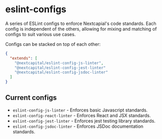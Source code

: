 # eslint-configs

A series of ESLint configs to enforce Nextcapial's code standards. Each config is independent of the others, allowing for mixing and matching of configs to suit various use cases.

Configs can be stacked on top of each other:
```json
{
  "extends": [
    "@nextcapital/eslint-config-js-linter",
    "@nextcapital/eslint-config-jest-linter"
    "@nextcapital/eslint-config-jsdoc-linter"
  ]
}
```

## Current configs
* `eslint-config-js-linter` - Enforces basic Javascript standards.
* `eslint-config-react-linter` - Enforces React and JSX standards.
* `eslint-config-jest-linter` - Enforces jest testing library standards.
* `eslint-config-jsdoc-linter` - Enforces JSDoc documentation standards.
